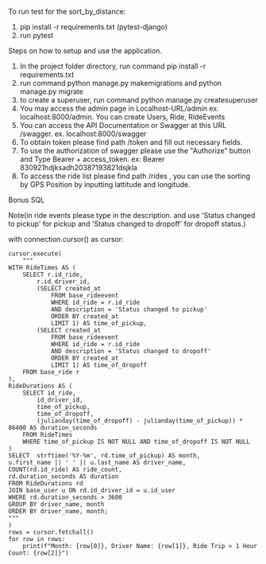 To run test for the sort_by_distance:
1. pip install -r requirements.txt (pytest-django)
2. run pytest


Steps on how to setup and use the application.
1. In the project folder directory, run command pip install -r requirements.txt
2. run command python manage.py makemigrations and python manage.py migrate
3. to create a superuser, run command python manage.py createsuperuser
4. You may access the admin page in Localhost-URL/admin ex. localhost:8000/admin. You can create Users, Ride, RideEvents
5. You can access the API Documentation or Swagger at this URL /swagger. ex. localhost:8000/swagger
6. To obtain token please find path /token and fill out necessary fields. 
7. To use the authorization of swagger please use the "Authorize" button and Type Bearer + access_token. ex: Bearer 830921hdjksadh20387193821dsjkla
8. To access the ride list please find path /rides , you can use the sorting by GPS Position by inputting lattitude and longitude.


Bonus SQL

Note(in ride events please type in the description. and use 'Status changed to pickup' for pickup and 'Status changed to dropoff'  for dropoff status.)

with connection.cursor() as cursor:

    cursor.execute(
        """
    WITH RideTimes AS (
        SELECT r.id_ride,
            r.id_driver_id,
            (SELECT created_at
                FROM base_rideevent
                WHERE id_ride = r.id_ride
                AND description = 'Status changed to pickup'
                ORDER BY created_at
                LIMIT 1) AS time_of_pickup,
            (SELECT created_at
                FROM base_rideevent
                WHERE id_ride = r.id_ride
                AND description = 'Status changed to dropoff'
                ORDER BY created_at
                LIMIT 1) AS time_of_dropoff
        FROM base_ride r
    ),
    RideDurations AS (
        SELECT id_ride,
            id_driver_id,
            time_of_pickup,
            time_of_dropoff,
            (julianday(time_of_dropoff) - julianday(time_of_pickup)) * 86400 AS duration_seconds
        FROM RideTimes
        WHERE time_of_pickup IS NOT NULL AND time_of_dropoff IS NOT NULL
    )
    SELECT  strftime('%Y-%m', rd.time_of_pickup) AS month,
    u.first_name || ' ' || u.last_name AS driver_name,
    COUNT(rd.id_ride) AS ride_count,
    rd.duration_seconds AS duration
    FROM RideDurations rd
    JOIN base_user u ON rd.id_driver_id = u.id_user
    WHERE rd.duration_seconds > 3600
    GROUP BY driver_name, month
    ORDER BY driver_name, month;
    """
    )
    rows = cursor.fetchall()
    for row in rows:
        print(f"Month: {row[0]}, Driver Name: {row[1]}, Ride Trip > 1 Hour Count: {row[2]}")
